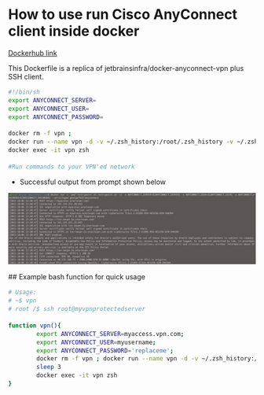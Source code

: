 # How to use run Cisco AnyConnect client inside docker


[Dockerhub link](https://hub.docker.com/repository/docker/george7522/anyconnect)

This Dockerfile is a replica of jetbrainsinfra/docker-anyconnect-vpn plus SSH client.

```bash
#!/bin/sh
export ANYCONNECT_SERVER=
export ANYCONNECT_USER=
export ANYCONNECT_PASSWORD=

docker rm -f vpn ; 
docker run --name vpn -d -v ~/.zsh_history:/root/.zsh_history -v ~/.zshrc:/root/.zshrc:ro -v ~/.ssh:/root/.ssh:ro -e ANYCONNECT_SERVER=${ANYCONNECT_SERVER} -e ANYCONNECT_USER=${ANYCONNECT_USER} -e ANYCONNECT_PASSWORD=${ANYCONNECT_PASSWORD} --privileged george7522/anyconnect
docker exec -it vpn zsh

#Run commands to your VPN'ed network

```

- Successful output from prompt shown below 

![](2021-10-06-14-04-21.png)


## Example bash function for quick usage

```bash
# Usage:
# ~$ vpn 
# root /$ ssh root@myvpnprotectedserver

function vpn(){
        export ANYCONNECT_SERVER=myaccess.vpn.com;
        export ANYCONNECT_USER=myusername;
        export ANYCONNECT_PASSWORD='replaceme';
        docker rm -f vpn ; docker run --name vpn -d -v ~/.zsh_history:/root/.zsh_history -v ~/.zshrc:/root/.zshrc:ro -v ~/.ssh:/root/.ssh:ro -e ANYCONNECT_SERVER=${ANYCONNECT_SERVER} -e ANYCONNECT_USER=${ANYCONNECT_USER} -e ANYCONNECT_PASSWORD=${ANYCONNECT_PASSWORD} --privileged george7522/anyconnect
        sleep 3
        docker exec -it vpn zsh
}

```
